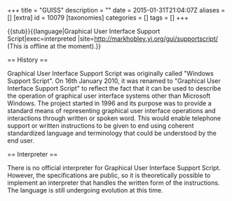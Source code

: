 +++
title = "GUISS"
description = ""
date = 2015-01-31T21:04:07Z
aliases = []
[extra]
id = 10079
[taxonomies]
categories = []
tags = []
+++

{{stub}}{{language|Graphical User Interface Support Script|exec=interpreted
|site=http://markhobley.yi.org/gui/supportscript/ (This is offline at the moment).}}

== History ==

Graphical User Interface Support Script was originally called "Windows Support Script". On 16th January 2010, it was renamed to "Graphical User Interface Support Script" to reflect the fact that it can be used to describe the operation of graphical user interface systems other than Microsoft Windows. The project started in 1996 and its purpose was to provide a standard means of representing graphical user interface operations and interactions through written or spoken word. This would enable telephone support or written instructions to be given to end using coherent standardized language and terminology that could be understood by the end user.

== Interpreter ==

There is no official interpreter for Graphical User Interface Support Script. However, the specifications are public, so it is theoretically possible to implement an interpreter that handles the written form of the instructions. The language is still undergoing evolution at this time.
